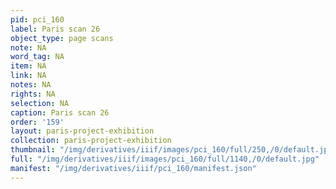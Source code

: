 ```yaml
---
pid: pci_160
label: Paris scan 26
object_type: page scans
note: NA
word_tag: NA
item: NA
link: NA
notes: NA
rights: NA
selection: NA
caption: Paris scan 26
order: '159'
layout: paris-project-exhibition
collection: paris-project-exhibition
thumbnail: "/img/derivatives/iiif/images/pci_160/full/250,/0/default.jpg"
full: "/img/derivatives/iiif/images/pci_160/full/1140,/0/default.jpg"
manifest: "/img/derivatives/iiif/pci_160/manifest.json"
---
```

